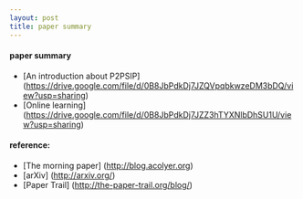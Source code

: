 ```yaml
---
layout: post
title: paper summary
---
```

#### paper summary
  * [An introduction about P2PSIP] (https://drive.google.com/file/d/0B8JbPdkDj7JZQVpqbkwzeDM3bDQ/view?usp=sharing)
  * [Online learning] (https://drive.google.com/file/d/0B8JbPdkDj7JZZ3hTYXNlbDhSU1U/view?usp=sharing)

#### reference:
  * [The morning paper] (http://blog.acolyer.org)
  * [arXiv] (http://arxiv.org/)
  * [Paper Trail] (http://the-paper-trail.org/blog/)
